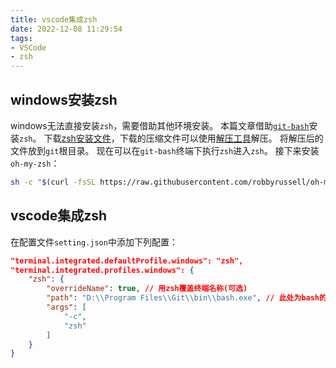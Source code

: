 ```yaml
---
title: vscode集成zsh
date: 2022-12-08 11:29:54
tags:
- VSCode
- zsh
---
```


## windows安装zsh

windows无法直接安装`zsh`，需要借助其他环境安装。
本篇文章借助[`git-bash`](https://git-scm.com/downloads)安装`zsh`。
下载[zsh安装文件](https://packages.msys2.org/package/zsh?repo=msys&variant=x86_64)，下载的压缩文件可以使用[解压工具](https://peazip.github.io/)解压。
将解压后的文件放到`git`根目录。
现在可以在`git-bash`终端下执行`zsh`进入`zsh`。
接下来安装`oh-my-zsh`：

```bash
sh -c "$(curl -fsSL https://raw.githubusercontent.com/robbyrussell/oh-my-zsh/master/tools/install.sh)"
```

## vscode集成zsh

在配置文件`setting.json`中添加下列配置：

```json
"terminal.integrated.defaultProfile.windows": "zsh",
"terminal.integrated.profiles.windows": {
    "zsh": {
        "overrideName": true, // 用zsh覆盖终端名称(可选)
        "path": "D:\\Program Files\\Git\\bin\\bash.exe", // 此处为bash的路径
        "args": [
            "-c",
            "zsh"
        ]
    }
}
```
